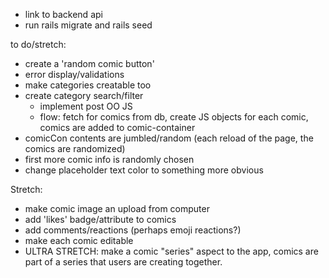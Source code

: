 * link to backend api
* run rails migrate and rails seed

to do/stretch:
* create a 'random comic button'
* error display/validations
* make categories creatable too
* create category search/filter
  - implement post OO JS
  - flow: fetch for comics from db, 
  create JS objects for each comic,
  comics are added to comic-container
* comicCon contents are jumbled/random (each reload of the page, the comics are randomized)
* first more comic info is randomly chosen
* change placeholder text color to something more obvious

Stretch:
* make comic image an upload from computer
* add 'likes' badge/attribute to comics
* add comments/reactions (perhaps emoji reactions?)
* make each comic editable
* ULTRA STRETCH: make a comic "series" aspect to the app, comics are part of a series that users are creating together. 